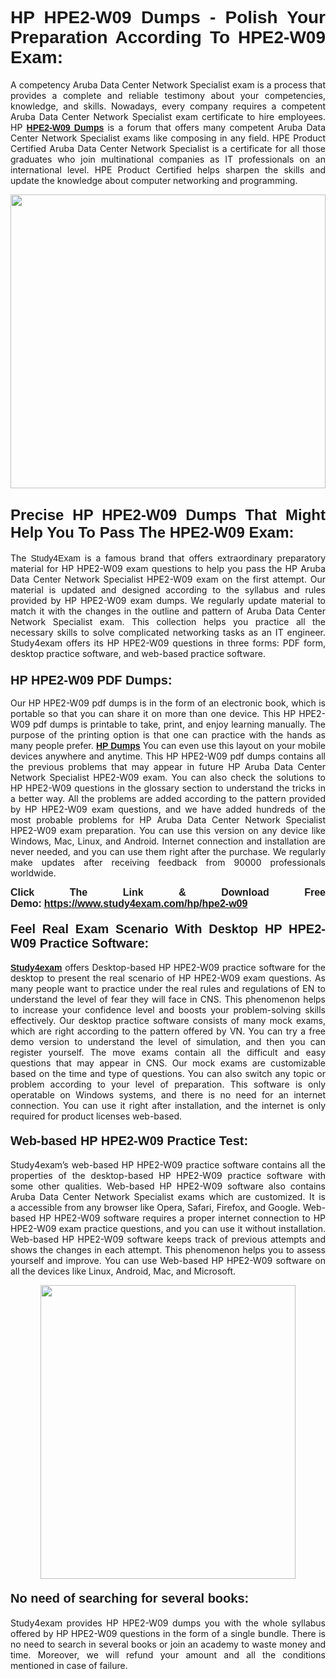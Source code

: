<h1 style="text-align: justify;"><strong><span style="font-family:Lucida Sans Unicode,Lucida Grande,sans-serif;">HP HPE2-W09 Dumps - Polish Your Preparation According To HPE2-W09 Exam:</span></strong></h1>

<p style="text-align: justify;">A competency Aruba Data Center Network Specialist exam is a process that provides a complete and reliable testimony about your competencies, knowledge, and skills. Nowadays, every company requires a competent Aruba Data Center Network Specialist exam certificate to hire employees. HP <a href="https://www.study4exam.com/hp/hpe2-w09-valid-dumps"><span style="font-family:Verdana,Geneva,sans-serif;"><strong>HPE2-W09 Dumps</strong></span></a> is a forum that offers many competent Aruba Data Center Network Specialist exams like composing in any field. HPE Product Certified Aruba Data Center Network Specialist is a certificate for all those graduates who join multinational companies as IT professionals on an international level. HPE Product Certified helps sharpen the skills and update the knowledge about computer networking and programming.</p>

<p style="text-align: justify;"><a href="https://www.study4exam.com/hp/hpe2-w09"><img alt="" src="https://www.thequestionanswers.com/wp-content/uploads/2022/06/S4E-Cert-Exams-Questions-Banner.webp" style="width: 100%; height: 470px;" /></a></p>

<h2 style="text-align: justify;"><span style="font-family:Lucida Sans Unicode,Lucida Grande,sans-serif;"><strong><span style="font-size:24px;">Precise HP HPE2-W09 Dumps That Might Help You To Pass The HPE2-W09 Exam:</span></strong></span></h2>

<p style="text-align: justify;">The <span style="font-family:Lucida Sans Unicode,Lucida Grande,sans-serif;">Study4Exam</span> is a famous brand that offers extraordinary preparatory material for HP HPE2-W09 exam questions to help you pass the HP Aruba Data Center Network Specialist HPE2-W09 exam on the first attempt. Our material is updated and designed according to the syllabus and rules provided by HP HPE2-W09 exam dumps. We regularly update material to match it with the changes in the outline and pattern of Aruba Data Center Network Specialist exam. This collection helps you practice all the necessary skills to solve complicated networking tasks as an IT engineer. Study4exam offers its HP HPE2-W09 questions in three forms: PDF form, desktop practice software, and web-based practice software. </p>

<h3 style="text-align: justify;"><strong><span style="font-size:20px;"><span style="font-family:Lucida Sans Unicode,Lucida Grande,sans-serif;">HP HPE2-W09 PDF Dumps:</span></span></strong></h3>

<p style="text-align: justify;">Our HP HPE2-W09 pdf dumps is in the form of an electronic book, which is portable so that you can share it on more than one device. This HP HPE2-W09 pdf dumps is printable to take, print, and enjoy learning manually. The purpose of the printing option is that one can practice with the hands as many people prefer. <a href="https://www.study4exam.com/hp-exams"><span style="font-family:Lucida Sans Unicode,Lucida Grande,sans-serif;"><strong>HP Dumps</strong></span></a> You can even use this layout on your mobile devices anywhere and anytime. This HP HPE2-W09 pdf dumps contains all the previous problems that may appear in future HP Aruba Data Center Network Specialist HPE2-W09 exam. You can also check the solutions to HP HPE2-W09 questions in the glossary section to understand the tricks in a better way. All the problems are added according to the pattern provided by HP HPE2-W09 exam questions, and we have added hundreds of the most probable problems for HP Aruba Data Center Network Specialist HPE2-W09 exam preparation. You can use this version on any device like Windows, Mac, Linux, and Android. Internet connection and installation are never needed, and you can use them right after the purchase. We regularly make updates after receiving feedback from 90000 professionals worldwide.</p>

<p style="text-align: justify;"><span style="font-family:Lucida Sans Unicode,Lucida Grande,sans-serif;"><strong><span style="font-size:16px;">Click The Link & Download Free Demo:</span></strong></span> <strong><span style="font-family:Lucida Sans Unicode,Lucida Grande,sans-serif;"><span style="font-size:16px;"><a href="https://www.study4exam.com/hp/hpe2-w09">https://www.study4exam.com/hp/hpe2-w09</a></span></span></strong></p>

<h4 style="text-align: justify;"><strong><span style="font-family:Lucida Sans Unicode,Lucida Grande,sans-serif;"><span style="font-size:20px;">Feel Real Exam Scenario With Desktop HP HPE2-W09 Practice Software:</span></span></strong></h4>

<p style="text-align: justify;"><a href="https://www.study4exam.com/"><span style="font-family:Verdana,Geneva,sans-serif;"><strong>Study4exam</strong></span></a> offers Desktop-based HP HPE2-W09 practice software for the desktop to present the real scenario of HP HPE2-W09 exam questions. As many people want to practice under the real rules and regulations of EN to understand the level of fear they will face in CNS. This phenomenon helps to increase your confidence level and boosts your problem-solving skills effectively. Our desktop practice software consists of many mock exams, which are right according to the pattern offered by VN. You can try a free demo version to understand the level of simulation, and then you can register yourself. The move exams contain all the difficult and easy questions that may appear in CNS. Our mock exams are customizable based on the time and type of questions. You can also switch any topic or problem according to your level of preparation. This software is only operatable on Windows systems, and there is no need for an internet connection. You can use it right after installation, and the internet is only required for product licenses web-based. </p>

<h4 style="text-align: justify;"><span style="font-family:Lucida Sans Unicode,Lucida Grande,sans-serif;"><strong><span style="font-size:20px;">Web-based HP HPE2-W09 Practice Test:</span></strong></span></h4>

<p style="text-align: justify;">Study4exam’s web-based HP HPE2-W09 practice software contains all the properties of the desktop-based HP HPE2-W09 practice software with some other qualities. Web-based HP HPE2-W09 software also contains Aruba Data Center Network Specialist exams which are customized. It is a accessible from any browser like Opera, Safari, Firefox, and Google. Web-based HP HPE2-W09 software requires a proper internet connection to HP HPE2-W09 exam practice questions, and you can use it without installation. Web-based HP HPE2-W09 software keeps track of previous attempts and shows the changes in each attempt. This phenomenon helps you to assess yourself and improve. You can use Web-based HP HPE2-W09 software on all the devices like Linux, Android, Mac, and Microsoft.</p>

<p style="text-align: center;"><a href="https://www.study4exam.com/hp/hpe2-w09"><img alt="" src="https://www.thequestionanswers.com/wp-content/uploads/2022/06/S4E-Cert-Exams-Questions-Discount-Banner.webp" style="width: 90%; height: 470px;" /></a></p>

<h4 style="text-align: justify;"><span style="font-family:Lucida Sans Unicode,Lucida Grande,sans-serif;"><strong><span style="font-size:20px;">No need of searching for several books:</span></strong></span></h4>

<p style="text-align: justify;">Study4exam provides HP HPE2-W09 dumps you with the whole syllabus offered by HP HPE2-W09 questions in the form of a single bundle. There is no need to search in several books or join an academy to waste money and time. Moreover, we will refund your amount and all the conditions mentioned in case of failure.</p>
